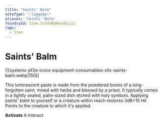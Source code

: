 ```yaml
---
title: "Saints' Balm"
noteType: ":luggage:"
aliases: "Saints' Balm"
foundryId: Item.InT4XMpMeoxELLaJ
tags:
  - Item
---
```


# Saints' Balm
![[systems-pf2e-icons-equipment-consumables-oils-saints-balm.webp|150]]

This luminescent paste is made from the powdered bones of a long-forgotten saint, mixed with herbs and blessed by a priest. It typically comes in a tightly sealed, palm-sized dish etched with holy symbols. Applying _saints' balm_ to yourself or a creature within reach restores 3d8+10 Hit Points to the creature to which it's applied.

**Activate** A Interact
